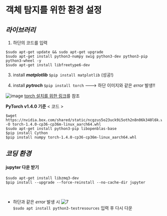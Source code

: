 


# 객체 탐지를 위한 환경 설정

## *라이브러리*

1.  하단의 코드를 입력
 ```
$sudo apt-get update && sudo apt-get upgrade
$sudo apt-get install python3-numpy swig python3-dev python3-pip python3-wheel -y
$sudo apt-get install libfreetype6-dev
```

3.  install ***matplotlib***
`$pip install matplotlib` (성공!)

4. install ***pytroch***
`$pip install torch` ---> 하단 이미지와 같은 *error* 발생!!

![image](https://user-images.githubusercontent.com/61573968/79563946-b07d6f80-80e8-11ea-9e27-b4c67c9b6262.png)
[torch 설치를 위한 링크](https://forums.developer.nvidia.com/t/pytorch-for-jetson-nano-version-1-4-0-now-available/72048)를 참조

**PyTorch v1.4.0 기준**
< 코드 >
```
$wget https://nvidia.box.com/shared/static/ncgzus5o23uck9i5oth2n8n06k340l6k.whl -O torch-1.4.0-cp36-cp36m-linux_aarch64.whl
$sudo apt-get install python3-pip libopenblas-base
$pip install Cython
$pip install numpy torch-1.4.0-cp36-cp36m-linux_aarch64.whl
```

## *코딩 환경*
#### jupyter 다운 받기
```
$sudo apt-get install libzmq3-dev
$pip install --upgrade --force-reinstall --no-cache-dir jupyter
```
<br>

- 하단과 같은 *error* 발생 시
![7](https://user-images.githubusercontent.com/61573968/79565769-52528b80-80ec-11ea-891a-1ccafc4a29b6.png)<br> `$sudo apt install python3-testresources` 입력 후 다시 다운


